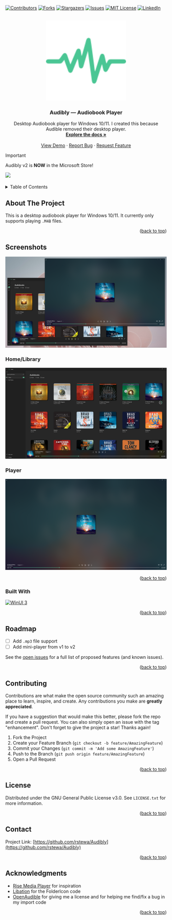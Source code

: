<!-- Improved compatibility of back to top link: See: https://github.com/othneildrew/Best-README-Template/pull/73 -->
<a name="readme-top"></a>
<!--
*** Thanks for checking out the Best-README-Template. If you have a suggestion
*** that would make this better, please fork the repo and create a pull request
*** or simply open an issue with the tag "enhancement".
*** Don't forget to give the project a star!
*** Thanks again! Now go create something AMAZING! :D
-->



<!-- PROJECT SHIELDS -->
<!--
*** I'm using markdown "reference style" links for readability.
*** Reference links are enclosed in brackets [ ] instead of parentheses ( ).
*** See the bottom of this document for the declaration of the reference variables
*** for contributors-url, forks-url, etc. This is an optional, concise syntax you may use.
*** https://www.markdownguide.org/basic-syntax/#reference-style-links
-->
[![Contributors][contributors-shield]][contributors-url]
[![Forks][forks-shield]][forks-url]
[![Stargazers][stars-shield]][stars-url]
[![Issues][issues-shield]][issues-url]
[![MIT License][license-shield]][license-url]
[![LinkedIn][linkedin-shield]][linkedin-url]



<!-- PROJECT LOGO -->
<br />
<div align="center">
  <a href="https://github.com/rstewa/Audibly">
    <img src="images/logo.svg" alt="Logo" width="250" height="250">
  </a>

<h3 align="center">Audibly — Audiobook Player</h3>

  <p align="center">
    Desktop Audiobook player for Windows 10/11. I created this because Audible removed their desktop player.
    <br />
    <a href="https://github.com/rstewa/Audibly"><strong>Explore the docs »</strong></a>
    <br />
    <br />
    <a href="https://github.com/rstewa/Audibly">View Demo</a>
    ·
    <a href="https://github.com/rstewa/Audibly/issues/new?labels=bug&template=bug-report---.md">Report Bug</a>
    ·
    <a href="https://github.com/rstewa/Audibly/issues/new?labels=enhancement&template=feature-request---.md">Request Feature</a>
  </p>
</div>

> [!IMPORTANT]  
> Audibly v2 is **NOW** in the Microsoft Store!

<!-- link to store page -->
<a href="https://apps.microsoft.com/store/detail/9P6R1M1GG9JR?launch=true&mode=full">
	<img src="https://get.microsoft.com/images/en-US%20dark.svg" style="width:250px"/>
</a>

<br>
<br>


<!-- TABLE OF CONTENTS -->
<details>
  <summary>Table of Contents</summary>
  <ol>
    <li>
      <a href="#about-the-project">About The Project</a>
      <ul>
        <li><a href="#built-with">Built With</a></li>
      </ul>
    </li>
    <li>
      <a href="#getting-started">Getting Started</a>
      <ul>
        <li><a href="#prerequisites">Prerequisites</a></li>
        <li><a href="#installation">Installation</a></li>
      </ul>
    </li>
    <li><a href="#usage">Usage</a></li>
    <li><a href="#roadmap">Roadmap</a></li>
    <li><a href="#contributing">Contributing</a></li>
    <li><a href="#license">License</a></li>
    <li><a href="#contact">Contact</a></li>
    <li><a href="#acknowledgments">Acknowledgments</a></li>
  </ol>
</details>



<!-- ABOUT THE PROJECT -->
## About The Project

This is a desktop audiobook player for Windows 10/11. It currently only supports playing `.M4B` files.

<p align="right">(<a href="#readme-top">back to top</a>)</p>



## Screenshots

<p align="middle">
  <img src="images/v2/super-hero-art.png" />
</p> 

### Home/Library
<p align="middle">
  <img src="images/v2/home-library-page.png" />
</p> 

### Player
<p align="middle">
  <img src="images/v2/now-playing-page.png" />
</p> 

<p align="right">(<a href="#readme-top">back to top</a>)</p>



### Built With

[![WinUI 3][winui]][winui-url]

<p align="right">(<a href="#readme-top">back to top</a>)</p>



<!-- TODO: GETTING STARTED -->



<!-- TODO: USAGE EXAMPLES -->



<!-- ROADMAP -->
## Roadmap

- [ ] Add `.mp3` file support
- [ ] Add mini-player from v1 to v2

See the [open issues](https://github.com/rstewa/Audibly/issues) for a full list of proposed features (and known issues).

<p align="right">(<a href="#readme-top">back to top</a>)</p>



<!-- CONTRIBUTING -->
## Contributing

Contributions are what make the open source community such an amazing place to learn, inspire, and create. Any contributions you make are **greatly appreciated**.

If you have a suggestion that would make this better, please fork the repo and create a pull request. You can also simply open an issue with the tag "enhancement".
Don't forget to give the project a star! Thanks again!

1. Fork the Project
2. Create your Feature Branch (`git checkout -b feature/AmazingFeature`)
3. Commit your Changes (`git commit -m 'Add some AmazingFeature'`)
4. Push to the Branch (`git push origin feature/AmazingFeature`)
5. Open a Pull Request

<p align="right">(<a href="#readme-top">back to top</a>)</p>



<!-- LICENSE -->
## License

Distributed under the GNU General Public License v3.0. See `LICENSE.txt` for more information.

<p align="right">(<a href="#readme-top">back to top</a>)</p>



<!-- CONTACT -->
## Contact

Project Link: [https://github.com/rstewa/Audibly](https://github.com/rstewa/Audibly)

<p align="right">(<a href="#readme-top">back to top</a>)</p>



<!-- ACKNOWLEDGMENTS -->
## Acknowledgments

* [Rise Media Player](https://github.com/Rise-Software/Rise-Media-Player) for inspiration
* [Libation](https://github.com/rmcrackan/Libation) for the FolderIcon code
* [OpenAudible](https://openaudible.org/) for giving me a license and for helping me find/fix a bug in my import code

<p align="right">(<a href="#readme-top">back to top</a>)</p>



<!-- MARKDOWN LINKS & IMAGES -->
<!-- https://www.markdownguide.org/basic-syntax/#reference-style-links -->
[contributors-shield]: https://img.shields.io/github/contributors/rstewa/Audibly.svg?style=for-the-badge
[contributors-url]: https://github.com/rstewa/Audibly/graphs/contributors
[forks-shield]: https://img.shields.io/github/forks/rstewa/Audibly.svg?style=for-the-badge
[forks-url]: https://github.com/rstewa/Audibly/network/members
[stars-shield]: https://img.shields.io/github/stars/rstewa/Audibly.svg?style=for-the-badge
[stars-url]: https://github.com/rstewa/Audibly/stargazers
[issues-shield]: https://img.shields.io/github/issues/rstewa/Audibly.svg?style=for-the-badge
[issues-url]: https://github.com/rstewa/Audibly/issues
[license-shield]: https://img.shields.io/github/license/rstewa/Audibly.svg?style=for-the-badge
[license-url]: https://github.com/rstewa/Audibly/blob/master/LICENSE.txt
[linkedin-shield]: https://img.shields.io/badge/-LinkedIn-black.svg?style=for-the-badge&logo=linkedin&colorB=555
[linkedin-url]: https://www.linkedin.com/in/stewart-ryan-p/
[winui]: https://img.shields.io/badge/-WinUI_3-512BD4?style=for-the-badge&logo=.net&logoColor=white
[winui-url]: https://learn.microsoft.com/en-us/windows/apps/winui
